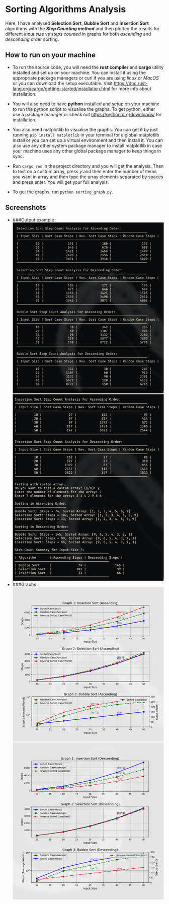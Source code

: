 # Sorting Algorithms Analysis

Here, I have analysed **Selection Sort**, **Bubble Sort** and **Insertion Sort** algorithms with the **_Step Counting method_** and then plotted the results for different _input size_ vs _steps counted_ in graphs for both _ascending_ and _descending_ order sorting.

## How to run on your machine

- To run the source code, you will need the **rust compiler** and **cargo** utility installed and set up on your machine.
  You can install it using the appropriate package managers or curl if you are using _linux_ or _MacOS_ or you can download the setup executable. Visit https://doc.rust-lang.org/cargo/getting-started/installation.html for more info about installation.

- You will also need to have **python** installed and setup on your machine to run the python script to visualise the graphs.
  To get python, either use a package manager or check out
  https://python.org/downloads/ for installation.

- You also need matplotlib to visualise the graphs. You can get it by just running `pip install matplotlib` in your terminal for a global matplotlib install or you can set up a virtual environment and then install it. You can also use any other system package manager to install matplotlib in case your machine uses any other global package manager to keep things in sync.

- Run `cargo run` in the project directory and you will get the analysis. Then to test on a custom array, press _y_ and then enter the number of items you want in array and then type the array elements separated by spaces and press enter. You will get your full analysis.

- To get the graphs, run `python sorting_graph.py`.

## Screenshots

- ###Output example :
  ![Output-01](screenshots/output-01.jpg) ![Output-02](screenshots/output-02.jpg)
- ###Graphs :
  ![Ascending Order Graph](screenshots/graph_ascending.jpg)
  ![Descending Order Graph](screenshots/graph_descending.jpg)

